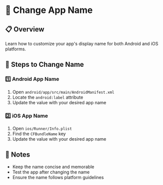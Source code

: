 # 📱 Change App Name

## 📋 Overview
Learn how to customize your app's display name for both Android and iOS platforms.

## 🔄 Steps to Change Name

### 1️⃣ Android App Name
1. Open `android/app/src/main/AndroidManifest.xml`
2. Locate the `android:label` attribute
3. Update the value with your desired app name

### 2️⃣ iOS App Name
1. Open `ios/Runner/Info.plist`
2. Find the `CFBundleName` key
3. Update the value with your desired app name

## 📝 Notes
- Keep the name concise and memorable
- Test the app after changing the name
- Ensure the name follows platform guidelines 